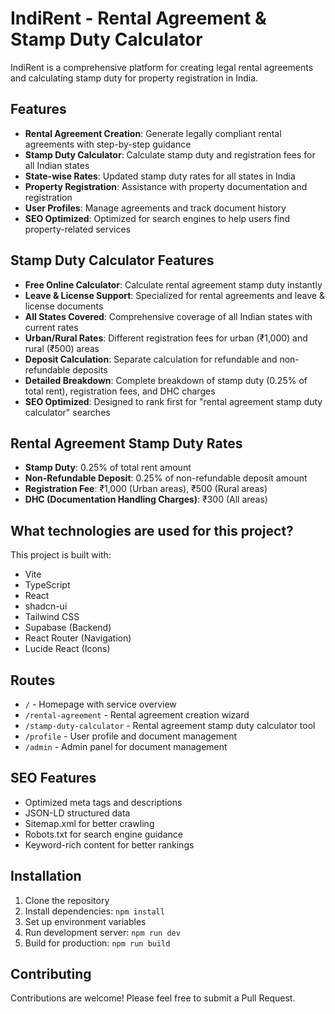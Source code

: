# IndiRent - Rental Agreement & Stamp Duty Calculator

IndiRent is a comprehensive platform for creating legal rental agreements and calculating stamp duty for property registration in India.

## Features

- **Rental Agreement Creation**: Generate legally compliant rental agreements with step-by-step guidance
- **Stamp Duty Calculator**: Calculate stamp duty and registration fees for all Indian states
- **State-wise Rates**: Updated stamp duty rates for all states in India
- **Property Registration**: Assistance with property documentation and registration
- **User Profiles**: Manage agreements and track document history
- **SEO Optimized**: Optimized for search engines to help users find property-related services

## Stamp Duty Calculator Features

- **Free Online Calculator**: Calculate rental agreement stamp duty instantly
- **Leave & License Support**: Specialized for rental agreements and leave & license documents
- **All States Covered**: Comprehensive coverage of all Indian states with current rates
- **Urban/Rural Rates**: Different registration fees for urban (₹1,000) and rural (₹500) areas
- **Deposit Calculation**: Separate calculation for refundable and non-refundable deposits
- **Detailed Breakdown**: Complete breakdown of stamp duty (0.25% of total rent), registration fees, and DHC charges
- **SEO Optimized**: Designed to rank first for "rental agreement stamp duty calculator" searches

## Rental Agreement Stamp Duty Rates

- **Stamp Duty**: 0.25% of total rent amount
- **Non-Refundable Deposit**: 0.25% of non-refundable deposit amount
- **Registration Fee**: ₹1,000 (Urban areas), ₹500 (Rural areas)
- **DHC (Documentation Handling Charges)**: ₹300 (All areas)

## What technologies are used for this project?

This project is built with:

- Vite
- TypeScript
- React
- shadcn-ui
- Tailwind CSS
- Supabase (Backend)
- React Router (Navigation)
- Lucide React (Icons)

## Routes

- `/` - Homepage with service overview
- `/rental-agreement` - Rental agreement creation wizard
- `/stamp-duty-calculator` - Rental agreement stamp duty calculator tool
- `/profile` - User profile and document management
- `/admin` - Admin panel for document management

## SEO Features

- Optimized meta tags and descriptions
- JSON-LD structured data
- Sitemap.xml for better crawling
- Robots.txt for search engine guidance
- Keyword-rich content for better rankings

## Installation

1. Clone the repository
2. Install dependencies: `npm install`
3. Set up environment variables
4. Run development server: `npm run dev`
5. Build for production: `npm run build`

## Contributing

Contributions are welcome! Please feel free to submit a Pull Request.

